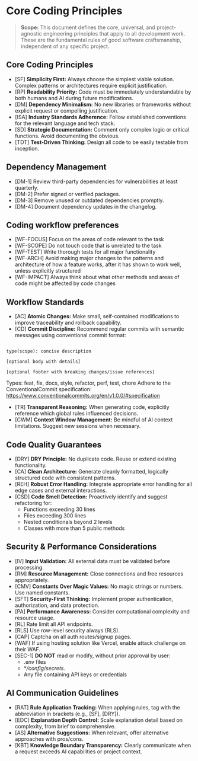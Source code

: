 # Core Coding Principles

> **Scope:** This document defines the core, universal, and project-agnostic engineering principles that apply to all development work. These are the fundamental rules of good software craftsmanship, independent of any specific project.

## Core Coding Principles

- [SF] **Simplicity First:** Always choose the simplest viable solution. Complex patterns or architectures require explicit justification.
- [RP] **Readability Priority:** Code must be immediately understandable by both humans and AI during future modifications.
- [DM] **Dependency Minimalism:** No new libraries or frameworks without explicit request or compelling justification.
- [ISA] **Industry Standards Adherence:** Follow established conventions for the relevant language and tech stack.
- [SD] **Strategic Documentation:** Comment only complex logic or critical functions. Avoid documenting the obvious.
- [TDT] **Test-Driven Thinking:** Design all code to be easily testable from inception.

## Dependency Management

- [DM-1] Review third-party dependencies for vulnerabilities at least quarterly.
- [DM-2] Prefer signed or verified packages.
- [DM-3] Remove unused or outdated dependencies promptly.
- [DM-4] Document dependency updates in the changelog.

## Coding workflow preferences

- [WF-FOCUS] Focus on the areas of code relevant to the task
- [WF-SCOPE] Do not touch code that is unrelated to the task
- [WF-TEST] Write thorough tests for all major functionality
- [WF-ARCH] Avoid making major changes to the patterns and architecture of how a feature works, after it has shown to work well, unless explicitly structured
- [WF-IMPACT] Always think about what other methods and areas of code might be affected by code changes

## Workflow Standards

- [AC] **Atomic Changes:** Make small, self-contained modifications to improve traceability and rollback capability.
- [CD] **Commit Discipline:** Recommend regular commits with semantic messages using conventional commit format:

```

type(scope): concise description

[optional body with details]

[optional footer with breaking changes/issue references]

```

Types: feat, fix, docs, style, refactor, perf, test, chore
Adhere to the ConventionalCommit specification: <https://www.conventionalcommits.org/en/v1.0.0/#specification>

- [TR] **Transparent Reasoning:** When generating code, explicitly reference which global rules influenced decisions.
- [CWM] **Context Window Management:** Be mindful of AI context limitations. Suggest new sessions when necessary.

## Code Quality Guarantees

- [DRY] **DRY Principle:** No duplicate code. Reuse or extend existing functionality.
- [CA] **Clean Architecture:** Generate cleanly formatted, logically structured code with consistent patterns.
- [REH] **Robust Error Handling:** Integrate appropriate error handling for all edge cases and external interactions.
- [CSD] **Code Smell Detection:** Proactively identify and suggest refactoring for:
  - Functions exceeding 30 lines
  - Files exceeding 300 lines
  - Nested conditionals beyond 2 levels
  - Classes with more than 5 public methods

## Security & Performance Considerations

- [IV] **Input Validation:** All external data must be validated before processing.
- [RM] **Resource Management:** Close connections and free resources appropriately.
- [CMV] **Constants Over Magic Values:** No magic strings or numbers. Use named constants.
- [SFT] **Security-First Thinking:** Implement proper authentication, authorization, and data protection.
- [PA] **Performance Awareness:** Consider computational complexity and resource usage.
- [RL] Rate limit all API endpoints.
- [RLS] Use row-level security always (RLS).
- [CAP] Captcha on all auth routes/signup pages.
- [WAF] If using hosting solution like Vercel, enable attack challenge on their WAF.
- [SEC-1] **DO NOT** read or modify, without prior approval by user:
  - .env files
  - \*_/config/secrets._
  - Any file containing API keys or credentials

## AI Communication Guidelines

- [RAT] **Rule Application Tracking:** When applying rules, tag with the abbreviation in brackets (e.g., [SF], [DRY]).
- [EDC] **Explanation Depth Control:** Scale explanation detail based on complexity, from brief to comprehensive.
- [AS] **Alternative Suggestions:** When relevant, offer alternative approaches with pros/cons.
- [KBT] **Knowledge Boundary Transparency:** Clearly communicate when a request exceeds AI capabilities or project context.

